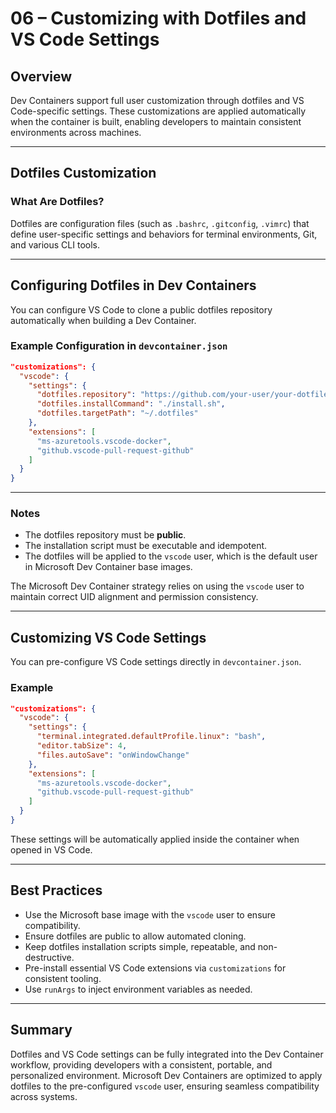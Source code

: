 # 06 – Customizing with Dotfiles and VS Code Settings

## Overview

Dev Containers support full user customization through dotfiles and VS Code-specific settings. These customizations are applied automatically when the container is built, enabling developers to maintain consistent environments across machines.

---

## Dotfiles Customization

### What Are Dotfiles?

Dotfiles are configuration files (such as `.bashrc`, `.gitconfig`, `.vimrc`) that define user-specific settings and behaviors for terminal environments, Git, and various CLI tools.

---

## Configuring Dotfiles in Dev Containers

You can configure VS Code to clone a public dotfiles repository automatically when building a Dev Container.

### Example Configuration in `devcontainer.json`

```json
"customizations": {
  "vscode": {
    "settings": {
      "dotfiles.repository": "https://github.com/your-user/your-dotfiles",
      "dotfiles.installCommand": "./install.sh",
      "dotfiles.targetPath": "~/.dotfiles"
    },
    "extensions": [
      "ms-azuretools.vscode-docker",
      "github.vscode-pull-request-github"
    ]
  }
}
```

---

### Notes

* The dotfiles repository must be **public**.
* The installation script must be executable and idempotent.
* The dotfiles will be applied to the `vscode` user, which is the default user in Microsoft Dev Container base images.

The Microsoft Dev Container strategy relies on using the `vscode` user to maintain correct UID alignment and permission consistency.

---

## Customizing VS Code Settings

You can pre-configure VS Code settings directly in `devcontainer.json`.

### Example

```json
"customizations": {
  "vscode": {
    "settings": {
      "terminal.integrated.defaultProfile.linux": "bash",
      "editor.tabSize": 4,
      "files.autoSave": "onWindowChange"
    },
    "extensions": [
      "ms-azuretools.vscode-docker",
      "github.vscode-pull-request-github"
    ]
  }
}
```

These settings will be automatically applied inside the container when opened in VS Code.

---

## Best Practices

* Use the Microsoft base image with the `vscode` user to ensure compatibility.
* Ensure dotfiles are public to allow automated cloning.
* Keep dotfiles installation scripts simple, repeatable, and non-destructive.
* Pre-install essential VS Code extensions via `customizations` for consistent tooling.
* Use `runArgs` to inject environment variables as needed.

---

## Summary

Dotfiles and VS Code settings can be fully integrated into the Dev Container workflow, providing developers with a consistent, portable, and personalized environment. Microsoft Dev Containers are optimized to apply dotfiles to the pre-configured `vscode` user, ensuring seamless compatibility across systems.
